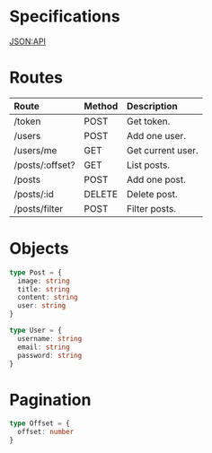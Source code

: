 # Specifications

[JSON:API](https://jsonapi.org/examples/)

# Routes

| Route | Method | Description |
| :--- | :--- | :--- |
| /token | POST | Get token. |
| /users | POST | Add one user. |
| /users/me | GET | Get current user. |
| /posts/:offset? | GET | List posts. |
| /posts | POST | Add one post. |
| /posts/:id | DELETE | Delete post. |
| /posts/filter | POST | Filter posts. |

# Objects

```typescript
type Post = {
  image: string
  title: string
  content: string
  user: string
}

type User = {
  username: string
  email: string
  password: string
}
```

# Pagination

```typescript
type Offset = {
  offset: number
}
```
